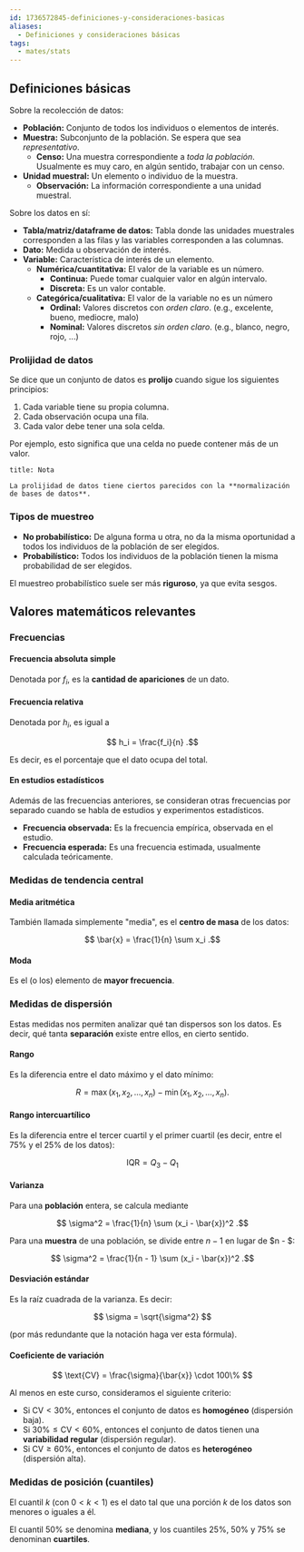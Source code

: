 ```yaml
---
id: 1736572845-definiciones-y-consideraciones-basicas
aliases:
  - Definiciones y consideraciones básicas
tags:
  - mates/stats
---
```


## Definiciones básicas

Sobre la recolección de datos:

- **Población:** Conjunto de todos los individuos o elementos de interés.
- **Muestra:** Subconjunto de la población. Se espera que sea *representativo*.
  - **Censo:** Una muestra correspondiente a *toda la población*. Usualmente es muy caro, en algún sentido, trabajar con un censo.
- **Unidad muestral:** Un elemento o individuo de la muestra.
  - **Observación:** La información correspondiente a una unidad muestral.

Sobre los datos en sí:

- **Tabla/matriz/dataframe de datos:** Tabla donde las unidades muestrales corresponden a las filas y las variables corresponden a las columnas.
- **Dato:** Medida u observación de interés.
- **Variable:** Característica de interés de un elemento.
  - **Numérica/cuantitativa:** El valor de la variable es un número.
    - **Continua:** Puede tomar cualquier valor en algún intervalo.
    - **Discreta:** Es un valor contable.
  - **Categórica/cualitativa:** El valor de la variable no es un número
    - **Ordinal:** Valores discretos con *orden claro*. (e.g., excelente, bueno, mediocre, malo)
    - **Nominal:** Valores discretos *sin orden claro*. (e.g., blanco, negro, rojo, ...)

### Prolijidad de datos

Se dice que un conjunto de datos es **prolijo** cuando sigue los siguientes principios:

1. Cada variable tiene su propia columna.
2. Cada observación ocupa una fila.
3. Cada valor debe tener una sola celda.

Por ejemplo, esto significa que una celda no puede contener más de un valor.

```ad-note
title: Nota

La prolijidad de datos tiene ciertos parecidos con la **normalización de bases de datos**.
```

### Tipos de muestreo

- **No probabilístico:** De alguna forma u otra, no da la misma oportunidad a todos los individuos de la población de ser elegidos.
- **Probabilístico:** Todos los individuos de la población tienen la misma probabilidad de ser elegidos.

El muestreo probabilístico suele ser más **riguroso**, ya que evita sesgos.

## Valores matemáticos relevantes

### Frecuencias

#### Frecuencia absoluta simple

Denotada por $f_i$, es la **cantidad de apariciones** de un dato.

#### Frecuencia relativa

Denotada por $h_i$, es igual a

$$
h_i = \frac{f_i}{n}
.$$

Es decir, es el porcentaje que el dato ocupa del total.

#### En estudios estadísticos

Además de las frecuencias anteriores, se consideran otras frecuencias por separado cuando se habla de estudios y experimentos estadísticos.

- **Frecuencia observada:** Es la frecuencia empírica, observada en el estudio.
- **Frecuencia esperada:** Es una frecuencia estimada, usualmente calculada teóricamente.

### Medidas de tendencia central

#### Media aritmética

También llamada simplemente "media", es el **centro de masa** de los datos:

$$
\bar{x} = \frac{1}{n} \sum x_i
.$$

#### Moda

Es el (o los) elemento de **mayor frecuencia**.

### Medidas de dispersión

Estas medidas nos permiten analizar qué tan dispersos son los datos. Es decir, qué tanta **separación** existe entre ellos, en cierto sentido.

#### Rango

Es la diferencia entre el dato máximo y el dato mínimo:

$$
R = \max(x_1, x_2, \ldots, x_n) - \min(x_1, x_2, \ldots, x_n)
.$$

#### Rango intercuartílico

Es la diferencia entre el tercer cuartil y el primer cuartil (es decir, entre el $75\%$ y el $25\%$ de los datos):

$$
\text{IQR} = Q_3 - Q_1
$$

#### Varianza

Para una **población** entera, se calcula mediante

$$
\sigma^2 = \frac{1}{n} \sum (x_i - \bar{x})^2
.$$

Para una **muestra** de una población, se divide entre $n - 1$ en lugar de $n - $:

$$
\sigma^2 = \frac{1}{n - 1} \sum (x_i - \bar{x})^2
.$$

#### Desviación estándar

Es la raíz cuadrada de la varianza. Es decir:

$$
\sigma = \sqrt{\sigma^2}
$$

(por más redundante que la notación haga ver esta fórmula).

#### Coeficiente de variación

$$
\text{CV} = \frac{\sigma}{\bar{x}} \cdot 100\%
$$

Al menos en este curso, consideramos el siguiente criterio:

- Si $\text{CV} < 30\%$, entonces el conjunto de datos es **homogéneo** (dispersión baja).
- Si $30\% \leq \text{CV} < 60\%$, entonces el conjunto de datos tienen una **variabilidad regular** (dispersión regular).
- Si $\text{CV} \geq 60\%$, entonces el conjunto de datos es **heterogéneo** (dispersión alta).

### Medidas de posición (cuantiles)

El cuantil $k$ (con $0 < k < 1$) es el dato tal que una porción $k$ de los datos son menores o iguales a él.

El cuantil $50\%$ se denomina **mediana**, y los cuantiles $25\%$, $50\%$ y $75\%$ se denominan **cuartiles**.
